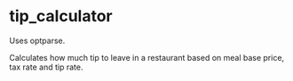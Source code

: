 tip_calculator
==============

Uses optparse. 

Calculates how much tip to leave in a restaurant based on meal base price, tax rate and tip rate.  
